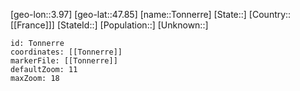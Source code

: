 ﻿---
location: [47.85,3.97]
mapzoom: [7,12] 
mapmarker: city 
type: City
tags:
- geo/City


SpocWebEntityId: 34904
isDeleted: false
confidential: public

---
[geo-lon::3.97]
[geo-lat::47.85]
[name::Tonnerre]
[State::]
[Country::[[France]]]
[StateId::]
[Population::]
[Unknown::]


```leaflet
id: Tonnerre
coordinates: [[Tonnerre]]
markerFile: [[Tonnerre]]
defaultZoom: 11 
maxZoom: 18
```
